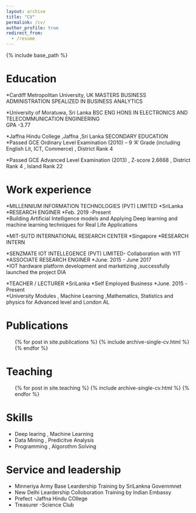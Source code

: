 ```yaml
---
layout: archive
title: "CV"
permalink: /cv/
author_profile: true
redirect_from:
  - /resume
---
```


{% include base_path %}

Education
======
*Cardiff Metropolitan University, UK                                                                                                      MASTERS BUSINESS ADMINISTRATION SPEALIZED IN BUSINESS ANALYTICS    

*University of Moratuwa, Sri Lanka                                                                                                        BSC ENG HONS IN ELECTRONICS AND TELECOMMUNICATION ENGINEERING                                                            
GPA -3.77 

*Jaffna Hindu College ,Jaffna ,Sri Lanka
SECONDARY EDUCATION                                                                                                                                       
  *Passed GCE Ordinary Level Examination (2010) – 9 ‘A’ Grade (including English Lit, ICT, Commerce) ,    District Rank 4    
  
  *Passed GCE Advanced Level Examination (2013) , Z-score   2.6668 , District Rank 4 ,  Island Rank 22

Work experience
======
*MILLENNIUM INFORMATION TECHNOLOGIES (PVT) LIMITED                                                                                         *SriLanka
  *RESEARCH ENGINER
  *Feb. 2019 -Present                                                                                                
  *Building Artificial Intelligence  models  and Applying Deep learning and machine learning techniques for  Real Life Applications 


*MIT-SUTD INTERNATIONAL RESEARCH CENTER                                                                                                     *Singapore
    *RESEARCH INTERN                                                                                                                     


*SENZMATE IOT INTELLEGENCE (PVT) LIMITED- Collaboration with YIT                                                                         
  *ASSOCIATE RESEARCH ENGINER
  *June. 2015 - June 2017                                                                                                  
  *IOT hardware platform development and marketizing ,successfully launched the project DIA  

*TEACHER / LECTURER
  *SriLanka 
  *Self Employed Business 
  *June. 2015 -Present                                                                                                 
  *University Modules , Machine Learning ,Mathematics, Statistics and physics  for Advanced level and London AL 
  
Publications
======
  <ul>{% for post in site.publications %}
    {% include archive-single-cv.html %}
  {% endfor %}</ul>
  
  
Teaching
======
  <ul>{% for post in site.teaching %}
    {% include archive-single-cv.html %}
  {% endfor %}</ul>
  
Skills
======
* Deep learing , Machine Learning 
* Data Mining , Predicitve Analysis
* Programming , Algorothm Solving


Service and leadership
======
* Minneriya Army Base Leardership Training by SriLankna Governmnet
* New Delhi Leardership Colloboration Training by Indian Embassy
* Prefect -Jaffna Hindu COllege
* Treasurer -Science Club


